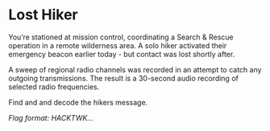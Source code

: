 # Lost Hiker

You’re stationed at mission control, coordinating a Search & Rescue operation in a remote wilderness area.
A solo hiker activated their emergency beacon earlier today - but contact was lost shortly after.

A sweep of regional radio channels was recorded in an attempt to catch any outgoing transmissions. The result is a 30-second audio recording of selected radio frequencies.

Find and and decode the hikers message.

_Flag format: HACKTWK..._
